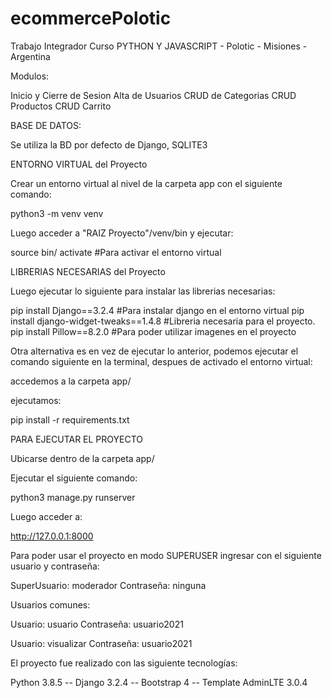 # ecommercePolotic
Trabajo Integrador Curso PYTHON Y JAVASCRIPT - Polotic - Misiones - Argentina

Modulos: 

Inicio y Cierre de Sesion 
Alta de Usuarios 
CRUD de Categorias 
CRUD Productos 
CRUD Carrito

BASE DE DATOS:

Se utiliza la BD por defecto de Django, SQLITE3

ENTORNO VIRTUAL del Proyecto

Crear un entorno virtual al nivel de la carpeta app con el siguiente comando:

python3 -m venv venv

Luego acceder a "RAIZ Proyecto"/venv/bin y ejecutar:

source bin/ activate #Para activar el entorno virtual

LIBRERIAS NECESARIAS del Proyecto

Luego ejecutar lo siguiente para instalar las librerias necesarias:

pip install Django==3.2.4 #Para instalar django en el entorno virtual 
pip install django-widget-tweaks==1.4.8 #Libreria necesaria para el proyecto.
pip install Pillow==8.2.0 #Para poder utilizar imagenes en el proyecto

Otra alternativa es en vez de ejecutar lo anterior, podemos ejecutar el comando siguiente en la terminal, despues de activado el entorno virtual:

accedemos a la carpeta app/

ejecutamos:

pip install -r requirements.txt

PARA EJECUTAR EL PROYECTO

Ubicarse dentro de la carpeta app/

Ejecutar el siguiente comando:

python3 manage.py runserver

Luego acceder a:

http://127.0.0.1:8000

Para poder usar el proyecto en modo SUPERUSER ingresar con el siguiente usuario y contraseña:

SuperUsuario: moderador Contraseña: ninguna

Usuarios comunes:

Usuario: usuario Contraseña: usuario2021

Usuario: visualizar Contraseña: usuario2021


El proyecto fue realizado con las siguiente tecnologías:

Python 3.8.5 -- Django 3.2.4 -- Bootstrap 4 -- Template AdminLTE 3.0.4
